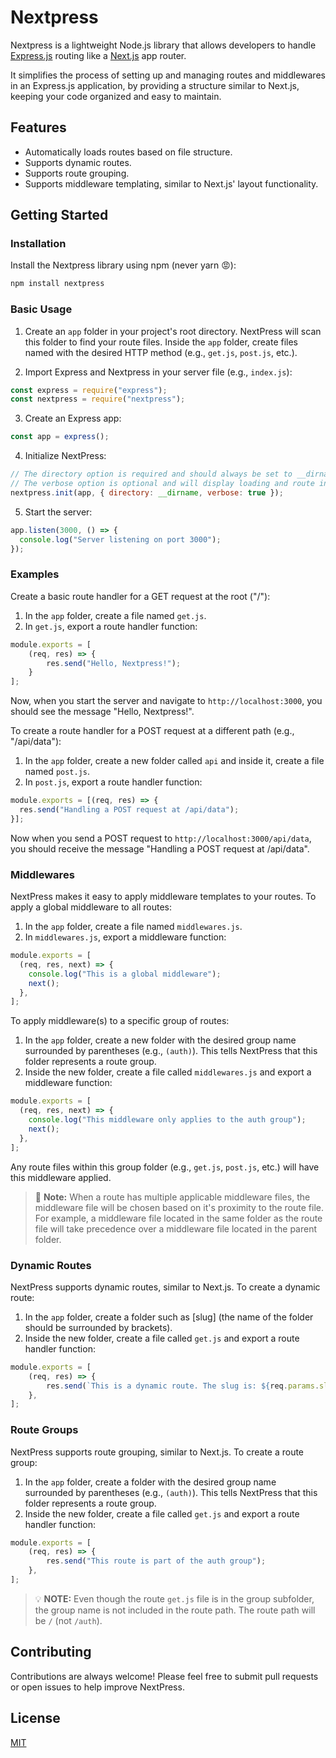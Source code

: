 # Nextpress

Nextpress is a lightweight Node.js library that allows developers to handle [Express.js](https://expressjs.com/) routing like a [Next.js](https://nextjs.org/) app router.

It simplifies the process of setting up and managing routes and middlewares in an Express.js application, by providing a structure similar to Next.js, keeping your code organized and easy to maintain.

## Features

- Automatically loads routes based on file structure.
- Supports dynamic routes.
- Supports route grouping.
- Supports middleware templating, similar to Next.js' layout functionality.

## Getting Started

### Installation

Install the Nextpress library using npm (never yarn 😡):

```bash
npm install nextpress
```

### Basic Usage

1. Create an `app` folder in your project's root directory. NextPress will scan this folder to find your route files. Inside the `app` folder, create files named with the desired HTTP method (e.g., `get.js`, `post.js`, etc.).

2. Import Express and Nextpress in your server file (e.g., `index.js`):

```javascript
const express = require("express");
const nextpress = require("nextpress");
```

3. Create an Express app:

```javascript
const app = express();
```

4. Initialize NextPress:

```javascript
// The directory option is required and should always be set to __dirname (or the directory where your app folder lives.)
// The verbose option is optional and will display loading and route information in the console if set to true
nextpress.init(app, { directory: __dirname, verbose: true });
```

5. Start the server:

```javascript
app.listen(3000, () => {
  console.log("Server listening on port 3000");
});
```

### Examples

Create a basic route handler for a GET request at the root ("/"):

1. In the `app` folder, create a file named `get.js`.
2. In `get.js`, export a route handler function:

```javascript
module.exports = [
    (req, res) => {
        res.send("Hello, Nextpress!");
    }
];
```

Now, when you start the server and navigate to `http://localhost:3000`, you should see the message "Hello, Nextpress!".

To create a route handler for a POST request at a different path (e.g., "/api/data"):

1. In the `app` folder, create a new folder called `api` and inside it, create a file named `post.js`.
2. In `post.js`, export a route handler function:

```javascript
module.exports = [(req, res) => {
  res.send("Handling a POST request at /api/data");
}];
```

Now when you send a POST request to `http://localhost:3000/api/data`, you should receive the message "Handling a POST request at /api/data".

### Middlewares

NextPress makes it easy to apply middleware templates to your routes. To apply a global middleware to all routes:

1. In the `app` folder, create a file named `middlewares.js`.
2. In `middlewares.js`, export a middleware function:
```javascript
module.exports = [
  (req, res, next) => {
    console.log("This is a global middleware");
    next();
  },
];
```

To apply middleware(s) to a specific group of routes:

1. In the `app` folder, create a new folder with the desired group name surrounded by parentheses (e.g., `(auth)`). This tells NextPress that this folder represents a route group.
2. Inside the new folder, create a file called `middlewares.js` and export a middleware function:

```javascript
module.exports = [
  (req, res, next) => {
    console.log("This middleware only applies to the auth group");
    next();
  },
];
```

Any route files within this group folder (e.g., `get.js`, `post.js`, etc.) will have this middleware applied.

> 🚨 **Note:** When a route has multiple applicable middleware files, the middleware file will be chosen based on it's proximity to the route file. For example, a middleware file located in the same folder as the route file will take precedence over a middleware file located in the parent folder.

### Dynamic Routes

NextPress supports dynamic routes, similar to Next.js. To create a dynamic route:

1. In the `app` folder, create a folder such as [slug] (the name of the folder should be surrounded by brackets).
2. Inside the new folder, create a file called `get.js` and export a route handler function:

```javascript
module.exports = [
    (req, res) => {
        res.send(`This is a dynamic route. The slug is: ${req.params.slug}`);
    },
];
```

### Route Groups

NextPress supports route grouping, similar to Next.js. To create a route group:

1. In the `app` folder, create a folder with the desired group name surrounded by parentheses (e.g., `(auth)`). This tells NextPress that this folder represents a route group.
2. Inside the new folder, create a file called `get.js` and export a route handler function:

```javascript
module.exports = [
    (req, res) => {
        res.send("This route is part of the auth group");
    },
];
```

> 💡 **NOTE:** Even though the route `get.js` file is in the group subfolder, the group name is not included in the route path. The route path will be `/` (not `/auth`).

## Contributing

Contributions are always welcome! Please feel free to submit pull requests or open issues to help improve NextPress.

## License

[MIT](LICENSE)
